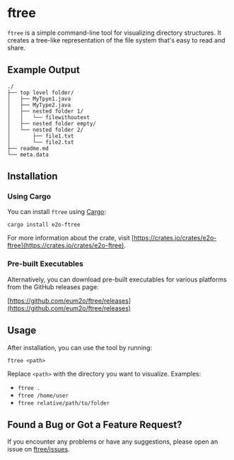 # ftree

`ftree` is a simple command-line tool for visualizing directory structures. It creates a tree-like representation of the
file system that's easy to read and share.

## Example Output

```
./
├── top level folder/
│   ├── MyTpye1.java
│   ├── MyType2.java
│   ├── nested folder 1/
│   │   └── filewithoutext
│   ├── nested folder empty/
│   └── nested folder 2/
│       ├── file1.txt
│       └── file2.txt
├── readme.md
└── meta.data
```

## Installation

### Using Cargo

You can install `ftree` using [Cargo](https://github.com/rust-lang/cargo):

```
cargo install e2o-ftree
```

For more information about the crate, visit [https://crates.io/crates/e2o-ftree](https://crates.io/crates/e2o-ftree).

### Pre-built Executables

Alternatively, you can download pre-built executables for various platforms from the GitHub releases page:

[https://github.com/eum2o/ftree/releases](https://github.com/eum2o/ftree/releases)

## Usage

After installation, you can use the tool by running:

```
ftree <path>
```

Replace `<path>` with the directory you want to visualize. Examples:
* `ftree .`
* `ftree /home/user`
* `ftree relative/path/to/folder`

## Found a Bug or Got a Feature Request?

If you encounter any problems or have any suggestions, please open an issue
on [ftree/issues](https://github.com/eum2o/ftree/issues).